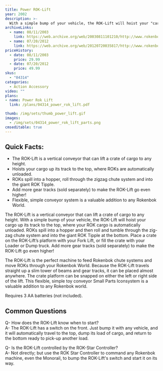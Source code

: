 ```yaml
---
title: Power ROK-Lift
year: 2002
description: >-
  With a simple bump of your vehicle, the ROK-Lift will hoist your "cargo" to the top where it is automatically unloaded. Balls roll and tumble through the crazy, zig-zag chute system and spill into the giant ROK Slide at the bottom! 110 building pieces. Requires 3 AA batteries (not included).
archiveLinks:
  - name: 08/11/2003
    link: https://web.archive.org/web/20030811101210/http://www.rokenbok.com/catalog/pd_bs_powerlift.html
  - name: 07/20/2012
    link: https://web.archive.org/web/20120720035817/http://www.rokenbok.com/estore/machines/power-rok-lift
priceHistory:
  - date: 08/11/2003
    price: 29.99
  - date: 07/20/2012
    price: 49.99
skus:
  - "04314"
categories: 
  - Action Accessory
video: ""
plans:
- name: Power Rok Lift
  link: /plans/04314_power_rok_lift.pdf

thumb: /img/sets/thumb_power_lift.gif
images:
  - /img/sets/04314_power_rok_lift_parts.png
cmseditable: true
---
```

## Quick Facts:
  - The ROK-Lift is a vertical conveyor that can lift a crate of cargo to any height.
  - Hoists your cargo up its track to the top, where ROKs are automatically unloaded.
  - ROKs spill into a hopper, roll through the zigzag chute system and into the giant ROK Tipple.
  - Add more gear tracks (sold separately) to make the ROK-Lift go even higher!
  - Flexible, simple conveyor system is a valuable addition to any Rokenbok World.

The ROK-Lift is a vertical conveyor that can lift a crate of cargo to any height.  With a simple bump of your vehicle, the ROK-Lift will hoist your cargo up its track to the top, where your ROK cargo is automatically unloaded.  ROKs spill into a hopper and then roll and tumble through the zig-zag chute system and into the giant ROK Tipple at the bottom.  Place a crate on the ROK-Lift’s platform with your Fork Lift, or fill the crate with your Loader or Dump truck.  Add more gear tracks (sold separately) to make the ROK-Lift go even higher!

The ROK-Lift is the perfect machine to feed Rokenbok chute systems and move ROKs through your Rokenbok World.  Because the ROK-Lift travels straight up a slim tower of beams and gear tracks, it can be placed almost anywhere.  The crate platform can be snapped on either the left or right side of the lift.  This flexible, simple toy conveyor Small Parts Iconsystem is a valuable addition to any Rokenbok world.

Requires 3 AA batteries (not included).

## Common Questions
Q- How does the ROK-Lift know when to start?    
A- The ROK-Lift has a switch on the front. Just bump it with any vehicle, and it will automatically travel to the top, dump its load of cargo, and return to the bottom ready to pick-up another load.

Q- Is the ROK-Lift controlled by the ROK-Star Controller?    
A- Not directly; but use the ROK Star Controller to command any Rokenbok machine, even the Monorail, to bump the ROK-Lift's switch and start it on its way.
